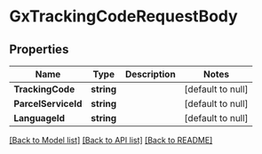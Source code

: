 # GxTrackingCodeRequestBody

## Properties
Name | Type | Description | Notes
------------ | ------------- | ------------- | -------------
**TrackingCode** | **string** |  | [default to null]
**ParcelServiceId** | **string** |  | [default to null]
**LanguageId** | **string** |  | [default to null]

[[Back to Model list]](../README.md#documentation-for-models) [[Back to API list]](../README.md#documentation-for-api-endpoints) [[Back to README]](../README.md)


